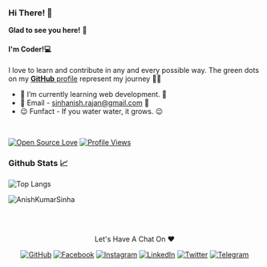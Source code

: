 ### Hi There! 👋 
**Glad to see you here!** :star_struck:
#### I'm Coder!💻

I love to learn and contribute in any and every possible way. 
The green dots on my [**GitHub** profile](https://github.com/AnishKumarSinha) represent my journey :running_man: 
- 🌱 I’m currently learning web development. 🌱
- 💬 Email - sinhanish.rajan@gmail.com 💞️ 
- 😉 Funfact - If you water water, it grows. 😉

<br>

[![Open Source Love](https://badges.frapsoft.com/os/v2/open-source.svg?v=103)](https://github.com/AnishKumarSinha) [![Profile Views](https://visitor-badge.glitch.me/badge?page_id=AnishKumarSinha.visitor-badge)](https://github.com/AnishKumarSinha)

### Github Stats 📈

![Top Langs](https://github-readme-stats.vercel.app/api/top-langs/?username=AnishKumarSinha&layout=compact&theme=radical)
<p ><img src="https://github-readme-stats.vercel.app/api?username=AnishKumarSinha&show_icons=true&theme=radical" alt="AnishKumarSinha" /></p>

<br><br>
<p align="center"> Let's Have A Chat On ❤ </p> 
<p align="center">
	<a href="https://github.com/AnishKumarSinha"><img src="https://img.shields.io/badge/GitHub-100000?style=for-the-badge&logo=github&logoColor=white" alt="GitHub"></a>
	<a href="https://facebook.com/SinhaAnishKumar"><img src="https://img.shields.io/badge/Facebook-1877F2?style=for-the-badge&logo=facebook&logoColor=white" alt="Facebook"></a>
	<a href="https://instagram.com/anish_kumar_sinha"><img src="https://img.shields.io/badge/Instagram-E4405F?style=for-the-badge&logo=instagram&logoColor=white" alt="Instagram"></a>
	<a href="https://linkedin.com/in/SinhaAnishKumar"><img src="https://img.shields.io/badge/LinkedIn-0077B5?style=for-the-badge&logo=linkedin&logoColor=white" alt="LinkedIn"></a>
	<a href="https://twitter.com/SinhaAnishKumar"><img src="https://img.shields.io/badge/Twitter-1DA1F2?style=for-the-badge&logo=twitter&logoColor=white" alt="Twitter"></a>
	<a href="https://t.me/SinhaAnishKumar"><img src="https://img.shields.io/badge/Telegram-2CA5E0?style=for-the-badge&logo=telegram&logoColor=white" alt="Telegram"></a>
</p>

<!---
sinha-anish/sinha-anish is a ✨ special ✨ repository because its `README.md` (this file) appears on your GitHub profile.
You can click the Preview link to take a look at your changes.
--->
